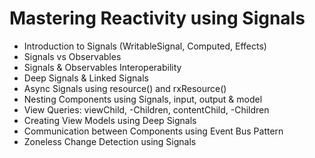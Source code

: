 # Mastering Reactivity using Signals

- Introduction to Signals (WritableSignal, Computed, Effects)
- Signals vs Observables
- Signals & Observables Interoperability
- Deep Signals & Linked Signals
- Async Signals using resource() and rxResource()
- Nesting Components using Signals, input, output & model
- View Queries: viewChild, -Children, contentChild, -Children
- Creating View Models using Deep Signals
- Communication between Components using Event Bus Pattern
- Zoneless Change Detection using Signals
